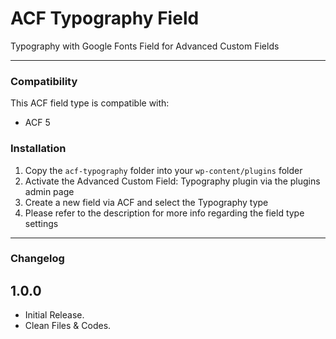 # ACF Typography Field

Typography with Google Fonts Field for Advanced Custom Fields

-----------------------

### Compatibility

This ACF field type is compatible with:
* ACF 5

### Installation

1. Copy the `acf-typography` folder into your `wp-content/plugins` folder
2. Activate the Advanced Custom Field: Typography plugin via the plugins admin page
3. Create a new field via ACF and select the Typography type
4. Please refer to the description for more info regarding the field type settings

-----------------------

### Changelog

## 1.0.0
* Initial Release.
* Clean Files & Codes.